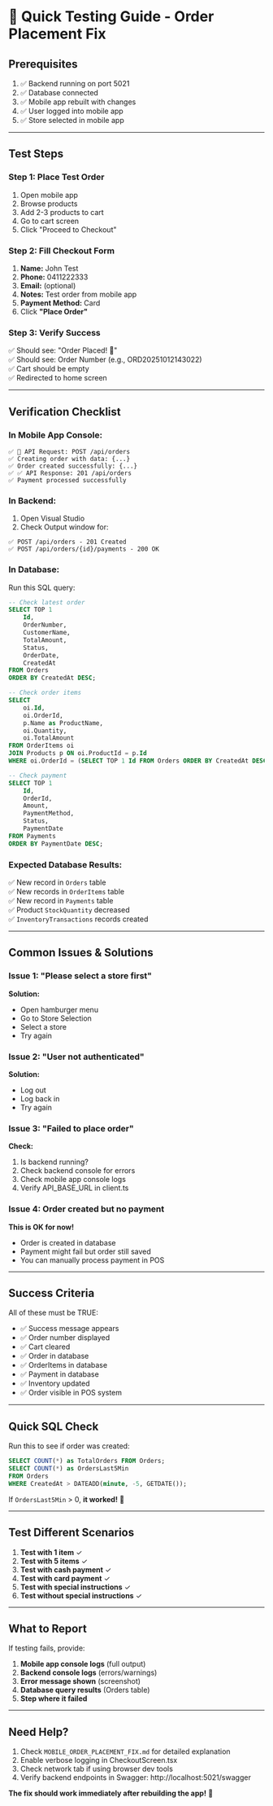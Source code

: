 # 🧪 Quick Testing Guide - Order Placement Fix

## Prerequisites
1. ✅ Backend running on port 5021
2. ✅ Database connected
3. ✅ Mobile app rebuilt with changes
4. ✅ User logged into mobile app
5. ✅ Store selected in mobile app

---

## Test Steps

### Step 1: Place Test Order
1. Open mobile app
2. Browse products
3. Add 2-3 products to cart
4. Go to cart screen
5. Click "Proceed to Checkout"

### Step 2: Fill Checkout Form
1. **Name:** John Test
2. **Phone:** 0411222333
3. **Email:** (optional)
4. **Notes:** Test order from mobile app
5. **Payment Method:** Card
6. Click **"Place Order"**

### Step 3: Verify Success
✅ Should see: "Order Placed! 🎉"  
✅ Should see: Order Number (e.g., ORD20251012143022)  
✅ Cart should be empty  
✅ Redirected to home screen

---

## Verification Checklist

### In Mobile App Console:
```
✅ 🚀 API Request: POST /api/orders
✅ Creating order with data: {...}
✅ Order created successfully: {...}
✅ ✅ API Response: 201 /api/orders
✅ Payment processed successfully
```

### In Backend:
1. Open Visual Studio
2. Check Output window for:
```
✅ POST /api/orders - 201 Created
✅ POST /api/orders/{id}/payments - 200 OK
```

### In Database:
Run this SQL query:
```sql
-- Check latest order
SELECT TOP 1 
    Id,
    OrderNumber,
    CustomerName,
    TotalAmount,
    Status,
    OrderDate,
    CreatedAt
FROM Orders 
ORDER BY CreatedAt DESC;

-- Check order items
SELECT 
    oi.Id,
    oi.OrderId,
    p.Name as ProductName,
    oi.Quantity,
    oi.TotalAmount
FROM OrderItems oi
JOIN Products p ON oi.ProductId = p.Id
WHERE oi.OrderId = (SELECT TOP 1 Id FROM Orders ORDER BY CreatedAt DESC);

-- Check payment
SELECT TOP 1 
    Id,
    OrderId,
    Amount,
    PaymentMethod,
    Status,
    PaymentDate
FROM Payments 
ORDER BY PaymentDate DESC;
```

### Expected Database Results:
✅ New record in `Orders` table  
✅ New records in `OrderItems` table  
✅ New record in `Payments` table  
✅ Product `StockQuantity` decreased  
✅ `InventoryTransactions` records created

---

## Common Issues & Solutions

### Issue 1: "Please select a store first"
**Solution:** 
- Open hamburger menu
- Go to Store Selection
- Select a store
- Try again

### Issue 2: "User not authenticated"
**Solution:**
- Log out
- Log back in
- Try again

### Issue 3: "Failed to place order"
**Check:**
1. Is backend running?
2. Check backend console for errors
3. Check mobile app console logs
4. Verify API_BASE_URL in client.ts

### Issue 4: Order created but no payment
**This is OK for now!** 
- Order is created in database
- Payment might fail but order still saved
- You can manually process payment in POS

---

## Success Criteria

All of these must be TRUE:

- ✅ Success message appears
- ✅ Order number displayed
- ✅ Cart cleared
- ✅ Order in database
- ✅ OrderItems in database
- ✅ Payment in database
- ✅ Inventory updated
- ✅ Order visible in POS system

---

## Quick SQL Check

Run this to see if order was created:
```sql
SELECT COUNT(*) as TotalOrders FROM Orders;
SELECT COUNT(*) as OrdersLast5Min 
FROM Orders 
WHERE CreatedAt > DATEADD(minute, -5, GETDATE());
```

If `OrdersLast5Min` > 0, **it worked!** 🎉

---

## Test Different Scenarios

1. **Test with 1 item** ✓
2. **Test with 5 items** ✓
3. **Test with cash payment** ✓
4. **Test with card payment** ✓
5. **Test with special instructions** ✓
6. **Test without special instructions** ✓

---

## What to Report

If testing fails, provide:

1. **Mobile app console logs** (full output)
2. **Backend console logs** (errors/warnings)
3. **Error message shown** (screenshot)
4. **Database query results** (Orders table)
5. **Step where it failed**

---

## Need Help?

1. Check `MOBILE_ORDER_PLACEMENT_FIX.md` for detailed explanation
2. Enable verbose logging in CheckoutScreen.tsx
3. Check network tab if using browser dev tools
4. Verify backend endpoints in Swagger: http://localhost:5021/swagger

**The fix should work immediately after rebuilding the app!** 🚀
